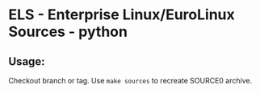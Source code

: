 # ELS - Enterprise Linux/EuroLinux Sources - python
 
## Usage:
  Checkout branch or tag. Use `make sources` to recreate  SOURCE0 archive.

